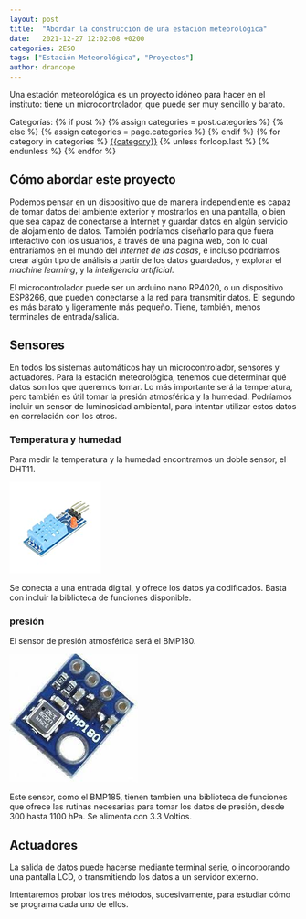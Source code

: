 ```yaml
---
layout: post
title:  "Abordar la construcción de una estación meteorológica"
date:   2021-12-27 12:02:08 +0200
categories: 2ESO
tags: ["Estación Meteorológica", "Proyectos"]
author: drancope
---
```

Una estación meteorológica es un proyecto idóneo para hacer en el instituto: tiene un microcontrolador, que puede ser muy sencillo y barato.

<div class="post-categories">
 Categorías: {% if post %}
   {% assign categories = post.categories %}
 {% else %}
   {% assign categories = page.categories %}
 {% endif %}
 {% for category in categories %}
 <a href="{{site.baseurl}}/categories/#{{category|slugize}}">{{category}}</a>
 {% unless forloop.last %}&nbsp;{% endunless %}
 {% endfor %}
</div>

## Cómo abordar este proyecto

Podemos pensar en un dispositivo que de manera independiente es capaz de tomar datos del ambiente exterior y mostrarlos en una pantalla, o bien que sea capaz de conectarse a Internet y guardar datos en algún servicio de alojamiento de datos. También podríamos diseñarlo para que fuera interactivo con los usuarios, a través de una página web, con lo cual entraríamos en el mundo del *Internet de las cosas*, e incluso podríamos crear algún tipo de análisis a partir de los datos guardados, y explorar el *machine learning*, y la *inteligencia artificial*.

El microcontrolador puede ser un arduino nano RP4020, o un dispositivo ESP8266, que pueden conectarse a la red para transmitir datos. El segundo es más barato y ligeramente más pequeño. Tiene, también, menos terminales de entrada/salida.

## Sensores

En todos los sistemas automáticos hay un microcontrolador, sensores y actuadores. Para la estación meteorológica, tenemos que determinar qué datos son los que queremos tomar. Lo más importante será la temperatura, pero también es útil tomar la presión atmosférica y la humedad. Podríamos incluir un sensor de luminosidad ambiental, para intentar utilizar estos datos en correlación con los otros.

### Temperatura y humedad

Para medir la temperatura y la humedad encontramos un doble sensor, el DHT11.

![sensor de temperatura y humedad](Imagenes/dht11.jpg)

Se conecta a una entrada digital, y ofrece los datos ya codificados. Basta con incluir la biblioteca de funciones disponible.

### presión

El sensor de presión atmosférica será el BMP180.

![sensor de presión](Imagenes/bmp180.jpeg)

Este sensor, como el BMP185, tienen también una biblioteca de funciones que ofrece las rutinas necesarias para tomar los datos de presión, desde 300 hasta 1100 hPa. Se alimenta con 3.3 Voltios.

## Actuadores

La salida de datos puede hacerse mediante terminal serie, o incorporando una pantalla LCD, o transmitiendo los datos a un servidor externo.

Intentaremos probar los tres métodos, sucesivamente, para estudiar cómo se programa cada uno de ellos.
